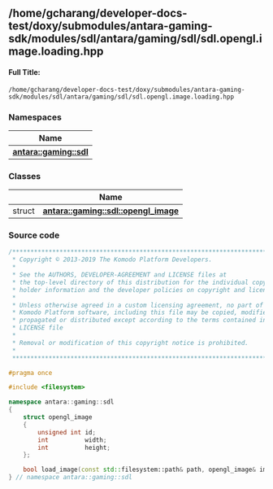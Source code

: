 

## /home/gcharang/developer-docs-test/doxy/submodules/antara-gaming-sdk/modules/sdl/antara/gaming/sdl/sdl.opengl.image.loading.hpp

#### Full Title:
```
/home/gcharang/developer-docs-test/doxy/submodules/antara-gaming-sdk/modules/sdl/antara/gaming/sdl/sdl.opengl.image.loading.hpp
```







### Namespaces

| Name           |
| -------------- |
| **[antara::gaming::sdl](Namespaces/namespaceantara_1_1gaming_1_1sdl.md)**  |

### Classes

|                | Name           |
| -------------- | -------------- |
| struct | **[antara::gaming::sdl::opengl_image](Classes/structantara_1_1gaming_1_1sdl_1_1opengl__image.md)**  |















### Source code

```cpp
/******************************************************************************
 * Copyright © 2013-2019 The Komodo Platform Developers.                      *
 *                                                                            *
 * See the AUTHORS, DEVELOPER-AGREEMENT and LICENSE files at                  *
 * the top-level directory of this distribution for the individual copyright  *
 * holder information and the developer policies on copyright and licensing.  *
 *                                                                            *
 * Unless otherwise agreed in a custom licensing agreement, no part of the    *
 * Komodo Platform software, including this file may be copied, modified,     *
 * propagated or distributed except according to the terms contained in the   *
 * LICENSE file                                                               *
 *                                                                            *
 * Removal or modification of this copyright notice is prohibited.            *
 *                                                                            *
 ******************************************************************************/

#pragma once

#include <filesystem>

namespace antara::gaming::sdl
{
    struct opengl_image
    {
        unsigned int id;
        int          width;
        int          height;
    };

    bool load_image(const std::filesystem::path& path, opengl_image& image);
} // namespace antara::gaming::sdl
```




